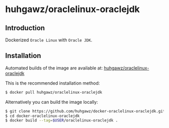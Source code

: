 # huhgawz/oraclelinux-oraclejdk

## Introduction

Dockerized `Oracle Linux` with `Oracle JDK`.

## Installation

Automated builds of the image are available at: [huhgawz/oraclelinux-oraclejdk](https://hub.docker.com/r/huhgawz/oraclelinux-oraclejdk/)

This is the recommended installation method:

```sh
$ docker pull huhgawz/oraclelinux-oraclejdk
```

Alternatively you can build the image locally:

```sh
$ git clone https://github.com/huhgawz/docker-oraclelinux-oraclejdk.git
$ cd docker-oraclelinux-oraclejdk
$ docker build --tag=$USER/oraclelinux-oraclejdk .
